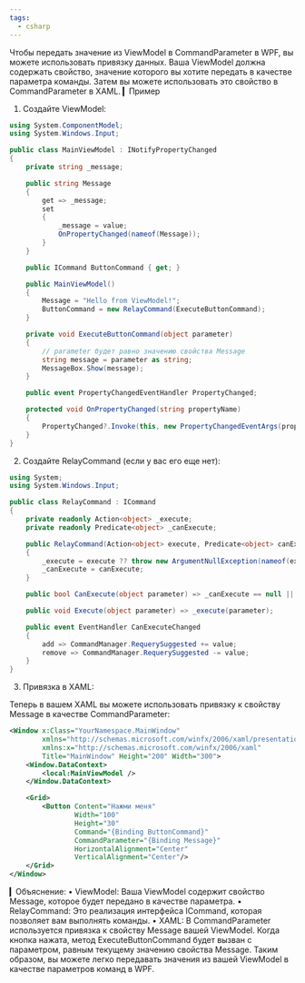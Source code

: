 ```yaml
---
tags:
  - csharp
---
```

Чтобы передать значение из ViewModel в CommandParameter в WPF, вы можете использовать привязку данных. Ваша ViewModel должна содержать свойство, значение которого вы хотите передать в качестве параметра команды. Затем вы можете использовать это свойство в CommandParameter в XAML.
▎Пример
1. Создайте ViewModel:
```cs
using System.ComponentModel;
using System.Windows.Input;

public class MainViewModel : INotifyPropertyChanged
{
    private string _message;

    public string Message
    {
        get => _message;
        set
        {
            _message = value;
            OnPropertyChanged(nameof(Message));
        }
    }

    public ICommand ButtonCommand { get; }

    public MainViewModel()
    {
        Message = "Hello from ViewModel!";
        ButtonCommand = new RelayCommand(ExecuteButtonCommand);
    }

    private void ExecuteButtonCommand(object parameter)
    {
        // parameter будет равно значению свойства Message
        string message = parameter as string;
        MessageBox.Show(message);
    }

    public event PropertyChangedEventHandler PropertyChanged;

    protected void OnPropertyChanged(string propertyName)
    {
        PropertyChanged?.Invoke(this, new PropertyChangedEventArgs(propertyName));
    }
}
```

2. Создайте RelayCommand (если у вас его еще нет):

```cs
using System;
using System.Windows.Input;

public class RelayCommand : ICommand
{
    private readonly Action<object> _execute;
    private readonly Predicate<object> _canExecute;

    public RelayCommand(Action<object> execute, Predicate<object> canExecute = null)
    {
        _execute = execute ?? throw new ArgumentNullException(nameof(execute));
        _canExecute = canExecute;
    }

    public bool CanExecute(object parameter) => _canExecute == null || _canExecute(parameter);

    public void Execute(object parameter) => _execute(parameter);

    public event EventHandler CanExecuteChanged
    {
        add => CommandManager.RequerySuggested += value;
        remove => CommandManager.RequerySuggested -= value;
    }
}

```
3. Привязка в XAML:

Теперь в вашем XAML вы можете использовать привязку к свойству Message в качестве CommandParameter:

```xml
<Window x:Class="YourNamespace.MainWindow"
        xmlns="http://schemas.microsoft.com/winfx/2006/xaml/presentation"
        xmlns:x="http://schemas.microsoft.com/winfx/2006/xaml"
        Title="MainWindow" Height="200" Width="300">
    <Window.DataContext>
        <local:MainViewModel />
    </Window.DataContext>

    <Grid>
        <Button Content="Нажми меня" 
                Width="100" 
                Height="30" 
                Command="{Binding ButtonCommand}" 
                CommandParameter="{Binding Message}" 
                HorizontalAlignment="Center" 
                VerticalAlignment="Center"/>
    </Grid>
</Window>
```

▎Объяснение:
• ViewModel: Ваша ViewModel содержит свойство Message, которое будет передано в качестве параметра.
• RelayCommand: Это реализация интерфейса ICommand, которая позволяет вам выполнять команды.
• XAML: В CommandParameter используется привязка к свойству Message вашей ViewModel. Когда кнопка нажата, метод ExecuteButtonCommand будет вызван с параметром, равным текущему значению свойства Message.
Таким образом, вы можете легко передавать значения из вашей ViewModel в качестве параметров команд в WPF.